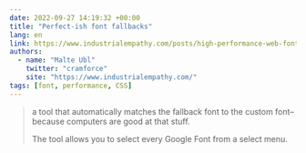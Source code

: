 ```yaml
---
date: 2022-09-27 14:19:32 +00:00
title: "Perfect-ish font fallbacks"
lang: en
link: https://www.industrialempathy.com/posts/high-performance-web-font-loading/#tool%3A-perfect-ish-font-fallbacks
authors:
  - name: "Malte Ubl"
    twitter: "cramforce"
    site: "https://www.industrialempathy.com/"
tags: [font, performance, CSS]
---
```


> a tool that automatically matches the fallback font to the custom font–because computers are good at that stuff.
> 
> The tool allows you to select every Google Font from a select menu.
